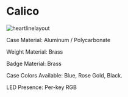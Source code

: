 # Calico
![heartlinelayout](https://i.imgur.com/YAOgx2L.png)

Case Material: Aluminum / Polycarbonate

Weight Material: Brass

Badge Material: Brass

Case Colors Available: Blue, Rose Gold, Black.

LED Presence: Per-key RGB

